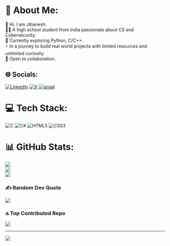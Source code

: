 # 💫 About Me:
🔭 Hi, I am Jibanesh.<br>🧑‍🎓 A high school student from India passionate about CS and Cybersecurity.<br>🌱 Currently exploring Python, C/C++.<br>⚡ In a journey to build real world projects with limited resources and unlimited curiosity.<br>👯 Open to collaboration.


## 🌐 Socials:
[![LinkedIn](https://img.shields.io/badge/LinkedIn-%230077B5.svg?logo=linkedin&logoColor=white)](https://linkedin.com/in/devjibanesh) [![X](https://img.shields.io/badge/X-black.svg?logo=X&logoColor=white)](https://x.com/devjiban_) [![email](https://img.shields.io/badge/Email-D14836?logo=gmail&logoColor=white)](mailto:devjibanesh@gmail.com) 

# 💻 Tech Stack:
![C](https://img.shields.io/badge/c-%2300599C.svg?style=plastic&logo=c&logoColor=white) ![C#](https://img.shields.io/badge/c%23-%23239120.svg?style=plastic&logo=csharp&logoColor=white) ![HTML5](https://img.shields.io/badge/html5-%23E34F26.svg?style=plastic&logo=html5&logoColor=white) ![CSS3](https://img.shields.io/badge/css3-%231572B6.svg?style=plastic&logo=css3&logoColor=white)
# 📊 GitHub Stats:
![](https://github-readme-stats.vercel.app/api?username=devjibanesh&theme=transparent&hide_border=false&include_all_commits=true&count_private=false)<br/>
![](https://nirzak-streak-stats.vercel.app/?user=devjibanesh&theme=transparent&hide_border=false)<br/>
![](https://github-readme-stats.vercel.app/api/top-langs/?username=devjibanesh&theme=transparent&hide_border=false&include_all_commits=true&count_private=false&layout=compact)

### ✍️ Random Dev Quote
![](https://quotes-github-readme.vercel.app/api?type=horizontal&theme=radical)

### 🔝 Top Contributed Repo
![](https://github-contributor-stats.vercel.app/api?username=devjibanesh&limit=5&theme=dark&combine_all_yearly_contributions=true)

---
[![](https://visitcount.itsvg.in/api?id=devjibanesh&icon=0&color=0)](https://visitcount.itsvg.in)

<!-- Proudly created with GPRM ( https://gprm.itsvg.in ) -->
